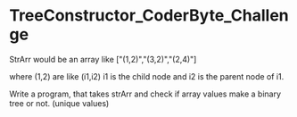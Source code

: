 # TreeConstructor_CoderByte_Challenge

StrArr would be an array like
["(1,2)","(3,2)","(2,4)"]

where (1,2) are like (i1,i2)
i1 is the child node and i2 is the parent node of i1.

Write a program, that takes strArr and check if array values make a binary tree or not.
(unique values)
